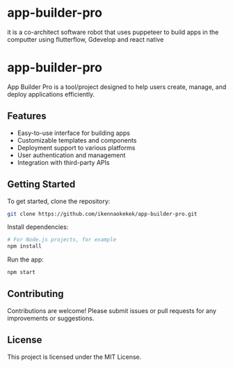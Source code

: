 # app-builder-pro
it is a co-architect software robot that uses puppeteer to build apps in the computter using flutterflow, Gdevelop and react native
# app-builder-pro

App Builder Pro is a tool/project designed to help users create, manage, and deploy applications efficiently.

## Features

- Easy-to-use interface for building apps
- Customizable templates and components
- Deployment support to various platforms
- User authentication and management
- Integration with third-party APIs

## Getting Started

To get started, clone the repository:

```bash
git clone https://github.com/ikennaokekek/app-builder-pro.git
```

Install dependencies:

```bash
# For Node.js projects, for example
npm install
```

Run the app:

```bash
npm start
```

## Contributing

Contributions are welcome! Please submit issues or pull requests for any improvements or suggestions.

## License

This project is licensed under the MIT License.